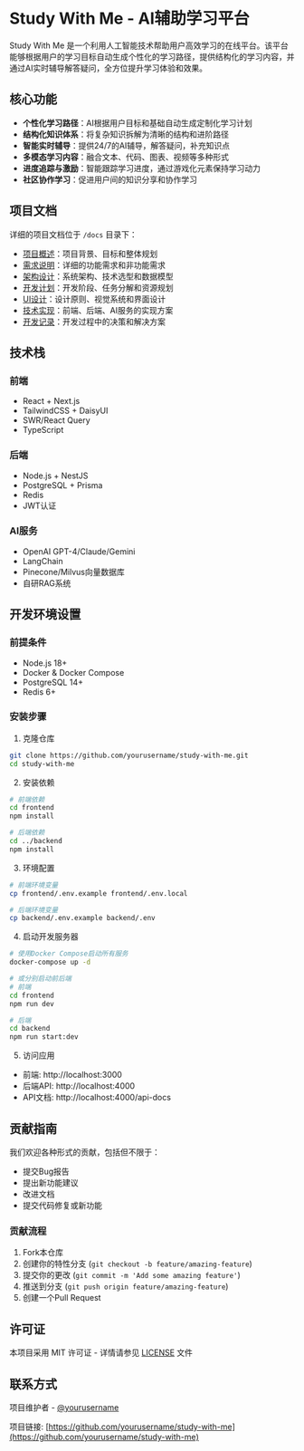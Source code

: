 # Study With Me - AI辅助学习平台

Study With Me 是一个利用人工智能技术帮助用户高效学习的在线平台。该平台能够根据用户的学习目标自动生成个性化的学习路径，提供结构化的学习内容，并通过AI实时辅导解答疑问，全方位提升学习体验和效果。

## 核心功能

- **个性化学习路径**：AI根据用户目标和基础自动生成定制化学习计划
- **结构化知识体系**：将复杂知识拆解为清晰的结构和进阶路径
- **智能实时辅导**：提供24/7的AI辅导，解答疑问，补充知识点
- **多模态学习内容**：融合文本、代码、图表、视频等多种形式
- **进度追踪与激励**：智能跟踪学习进度，通过游戏化元素保持学习动力
- **社区协作学习**：促进用户间的知识分享和协作学习

## 项目文档

详细的项目文档位于 `/docs` 目录下：

- [项目概述](/docs/00-项目概述.md)：项目背景、目标和整体规划
- [需求说明](/docs/01-需求说明.md)：详细的功能需求和非功能需求
- [架构设计](/docs/02-架构设计.md)：系统架构、技术选型和数据模型
- [开发计划](/docs/03-开发计划.md)：开发阶段、任务分解和资源规划
- [UI设计](/docs/04-UI设计.md)：设计原则、视觉系统和界面设计
- [技术实现](/docs/05-技术实现.md)：前端、后端、AI服务的实现方案
- [开发记录](/docs/06-开发记录.md)：开发过程中的决策和解决方案

## 技术栈

### 前端
- React + Next.js
- TailwindCSS + DaisyUI
- SWR/React Query
- TypeScript

### 后端
- Node.js + NestJS
- PostgreSQL + Prisma
- Redis
- JWT认证

### AI服务
- OpenAI GPT-4/Claude/Gemini
- LangChain
- Pinecone/Milvus向量数据库
- 自研RAG系统

## 开发环境设置

### 前提条件
- Node.js 18+
- Docker & Docker Compose
- PostgreSQL 14+
- Redis 6+

### 安装步骤

1. 克隆仓库
```bash
git clone https://github.com/yourusername/study-with-me.git
cd study-with-me
```

2. 安装依赖
```bash
# 前端依赖
cd frontend
npm install

# 后端依赖
cd ../backend
npm install
```

3. 环境配置
```bash
# 前端环境变量
cp frontend/.env.example frontend/.env.local

# 后端环境变量
cp backend/.env.example backend/.env
```

4. 启动开发服务器
```bash
# 使用Docker Compose启动所有服务
docker-compose up -d

# 或分别启动前后端
# 前端
cd frontend
npm run dev

# 后端
cd backend
npm run start:dev
```

5. 访问应用
- 前端: http://localhost:3000
- 后端API: http://localhost:4000
- API文档: http://localhost:4000/api-docs

## 贡献指南

我们欢迎各种形式的贡献，包括但不限于：

- 提交Bug报告
- 提出新功能建议
- 改进文档
- 提交代码修复或新功能

### 贡献流程

1. Fork本仓库
2. 创建你的特性分支 (`git checkout -b feature/amazing-feature`)
3. 提交你的更改 (`git commit -m 'Add some amazing feature'`)
4. 推送到分支 (`git push origin feature/amazing-feature`)
5. 创建一个Pull Request

## 许可证

本项目采用 MIT 许可证 - 详情请参见 [LICENSE](LICENSE) 文件

## 联系方式

项目维护者 - [@yourusername](https://github.com/yourusername)

项目链接: [https://github.com/yourusername/study-with-me](https://github.com/yourusername/study-with-me)
